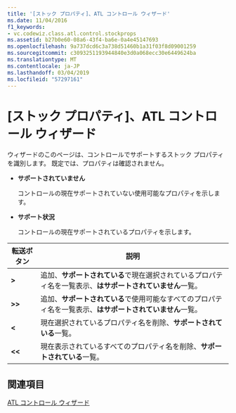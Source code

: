 ```yaml
---
title: '[ストック プロパティ]、ATL コントロール ウィザード'
ms.date: 11/04/2016
f1_keywords:
- vc.codewiz.class.atl.control.stockprops
ms.assetid: b27b0e60-08a6-43f4-ba6e-0a4e45147693
ms.openlocfilehash: 9a737dcd6c3a738d51460b1a31f03f8d09001259
ms.sourcegitcommit: c3093251193944840e3d0a068ecc30e6449624ba
ms.translationtype: MT
ms.contentlocale: ja-JP
ms.lasthandoff: 03/04/2019
ms.locfileid: "57297161"
---
```

# <a name="stock-properties-atl-control-wizard"></a>[ストック プロパティ]、ATL コントロール ウィザード

ウィザードのこのページは、コントロールでサポートするストック プロパティを識別します。 既定では、プロパティは確認されません。

- **サポートされていません**

   コントロールの現在サポートされていない使用可能なプロパティを示します。

- **サポート状況**

   コントロールの現在サポートされているプロパティを示します。

|転送ボタン|説明|
|---------------------|-----------------|
|**>**|追加、**サポートされている**で現在選択されているプロパティ名を一覧表示、**はサポートされていません**一覧。|
|**>>**|追加、**サポートされている**で使用可能なすべてのプロパティ名を一覧表示、**はサポートされていません**一覧。|
|**\<**|現在選択されているプロパティ名を削除、**サポートされている**一覧。|
|**\<\<**|現在表示されているすべてのプロパティ名を削除、**サポートされている**一覧。|

## <a name="see-also"></a>関連項目

[ATL コントロール ウィザード](../../atl/reference/atl-control-wizard.md)
